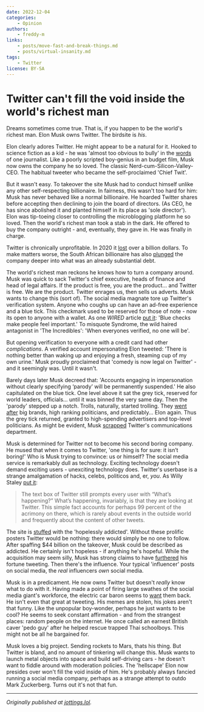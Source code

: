 ```yaml
---
date: 2022-12-04
categories:
    - Opinion
authors:
    - freddy-m
links:
    - posts/move-fast-and-break-things.md
    - posts/virtual-insanity.md
tags:
    - Twitter
license: BY-SA
---
```


# Twitter can't fill the void inside the world's richest man

Dreams sometimes come true. That is, if you happen to be the world's richest man. Elon Musk owns Twitter. The birdsite is *his*.

Elon clearly adores Twitter. He might appear to be a natural for it. Hooked to science fiction as a kid - he was 'almost too obvious to bully' in the [words](https://spectatorworld.com/topic/elon-musk-public-eccentricity/) of one journalist. Like a poorly scripted boy-genius in an budget film, Musk now owns the company he so loved. The classic Nerd-cum-Silicon-Valley-CEO. The habitual tweeter who became the self-proclaimed 'Chief Twit'.<!-- more -->

But it wasn't easy. To takeover the site Musk had to conduct himself unlike any other self-respecting billionaire. In fairness, this wasn't too hard for him: Musk has never behaved like a normal billionaire. He hoarded Twitter shares before accepting then declining to join the board of directors. (As CEO, he has since abolished it and planted himself in its place as 'sole director'). Elon was tip-toeing closer to controlling the microblogging platform he so loved. Then the world's richest man took a stab in the dark. He offered to buy the company outright - and, eventually, they gave in. He was finally in charge.

Twitter is chronically unprofitable. In 2020 it [lost](https://www.nytimes.com/live/2022/04/26/business/twitter-elon-musk-news#what-is-musk-buying-a-sporadically-profitable-social-company) over a billion dollars. To make matters worse, the South African billionaire has also [plunged](https://www.wsj.com/articles/elon-musks-twitter-takeover-seen-swelling-the-companys-debt-11666609106) the company deeper into what was an already substantial debt.

The world's richest man reckons he knows how to turn a company around. Musk was quick to sack Twitter's chief executive, heads of finance and head of legal affairs. If the product is free, you are the product... and Twitter is free. We are the product. Twitter enrages us, then sells us adverts. Musk wants to change this (sort of). The social media magnate tore up Twitter's verification system. Anyone who coughs up can have an ad-free experience and a blue tick. This checkmark used to be reserved for those of note - now its open to anyone with a wallet. As one *WIRED* article [put it](https://www.wired.com/story/twitter-elon-musk-verification/): 'Blue checks make people feel important.' To misquote Syndrome, the wild haired antagonist in 'The Incredibles': 'When everyones verified, no one will be'.

But opening verification to everyone with a credit card had other *complications*. A verified account impersonating Elon tweeted: 'There is nothing better than waking up and enjoying a fresh, steaming cup of my own urine.' Musk proudly proclaimed that 'comedy is now legal on Twitter' - and it seemingly was. Until it wasn't.

Barely days later Musk decreed that: 'Accounts engaging in impersonation without clearly specifying ‘parody’ will be permanently suspended.' He also capitulated on the blue tick. One level above it sat the grey tick, reserved for world leaders, officials... until it was binned the very same day. Then the 'parody' stepped up a notch. Trolls, naturally, started trolling. They [went after](https://www.businessinsider.com/elon-musk-twitter-blue-most-shocking-verified-account-impersonations-2022-11) big brands, high ranking politicians, and predictably... Elon again. Thus the grey tick returned, granted to high-spending advertisers and top-level politicians. As might be evident, Musk [scrapped](https://www.theverge.com/2022/11/10/23451198/twitter-ftc-elon-musk-lawyer-changes-fine-warning) Twitter's communications department.

Musk is determined for Twitter not to become his second boring company. He mused that when it comes to Twitter, 'one thing is for sure: it isn’t boring!' Who is Musk trying to convince: us or himself? The social media service is remarkably dull as technology. Exciting technology doesn't demand exciting users - unexciting technology does. Twitter's userbase is a strange amalgamation of hacks, celebs, politicos and, er, *you*. As Willy Staley [put it](https://www.nytimes.com/2022/04/26/magazine/elon-musk-twitter-billionaire.html):

> The text box of Twitter still prompts every user with “What’s happening?” What’s happening, invariably, is that they are looking at Twitter. This simple fact accounts for perhaps 99 percent of the acrimony on there, which is rarely about events in the outside world and frequently about the content of other tweets.

The site is [stuffed](https://www.theverge.com/2022/10/28/23428132/elon-musk-twitter-acquisition-problems-speech-moderation) with the 'hopelessly addicted'. Without these prolific posters Twitter would be nothing: there would simply be no one to follow. After spaffing $44 billion on the takeover, Musk could be described as addicted. He certainly isn't hopeless - if anything he's hopeful. While the acquisition may seem silly, Musk has strong claims to have [furthered](https://nymag.com/intelligencer/article/what-is-elon-musk.html) his fortune tweeting. Then there's the influence. Your typical 'influencer' posts on social media, the *real* influencers *own* social media.

Musk is in a predicament. He now owns Twitter but doesn't *really* know what to do with it. Having made a point of firing large swathes of the social media giant's workforce, the electric car baron seems to [want](https://www.bloomberg.com/news/articles/2022-11-06/twitter-now-asks-some-fired-workers-to-please-come-back) them back. He isn't even that great at tweeting. His memes are stolen, his jokes aren't that funny. Like the unpopular boy-wonder, perhaps he just wants to be cool? He seems to seek constant affirmation - and from the strangest places: random people on the internet.  He once called an earnest British caver 'pedo guy' after he helped rescue trapped Thai schoolboys. This might not be all he bargained for.

Musk loves a big project. Sending rockets to Mars, thats his thing. But Twitter is bland, and no amount of tinkering will change this. Musk wants to launch metal objects into space and build self-driving cars - he doesn't want to fiddle around with moderation policies. The 'hellscape' Elon now presides over won't fill the void inside of him. He's probably always fancied running a social media company, perhaps as a strange attempt to outdo Mark Zuckerberg. Turns out it's not that fun.

---

_Originally published at [jottings.lol](https://jottings.lol/2022/12/bravo-elon)._
